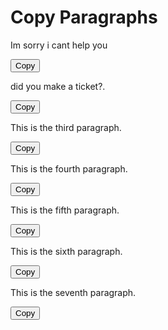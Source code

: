 <!DOCTYPE html> <html lang="en"> <head> <meta charset="UTF-8"> <meta name="viewport" content="width=device-width, initial-scale=1.0"> <title>Copy Paragraphs</title> </head> <body>  <h1>Copy Paragraphs</h1>  <!-- Paragraph 1 --> <p id="paragraph1">Im sorry i cant help you</p> <button onclick="copyToClipboard('paragraph1')">Copy</button>  <!-- Paragraph 2 --> <p id="paragraph2">did you make a ticket?.</p> <button onclick="copyToClipboard('paragraph2')">Copy</button>  <!-- Paragraph 3 --> <p id="paragraph3">This is the third paragraph.</p> <button onclick="copyToClipboard('paragraph3')">Copy</button>  <!-- Paragraph 4 --> <p id="paragraph4">This is the fourth paragraph.</p> <button onclick="copyToClipboard('paragraph4')">Copy</button>  <!-- Paragraph 5 --> <p id="paragraph5">This is the fifth paragraph.</p> <button onclick="copyToClipboard('paragraph5')">Copy</button>
<!-- Paragraph 6 -->
<p id="paragraph6">This is the sixth paragraph.</p>
<button onclick="copyToClipboard('paragraph6')">Copy</button>

<!-- Paragraph 7 -->
<p id="paragraph7">This is the seventh paragraph.</p>
<button onclick="copyToClipboard('paragraph7')">Copy</button>

<script>
function copyToClipboard(elementId) {
  var copyText = document.getElementById(elementId);
  var textArea = document.createElement("textarea");
  textArea.value = copyText.textContent;
  document.body.appendChild(textArea);
  textArea.select();
  document.execCommand("copy");
  document.body.removeChild(textArea);

}
</script>

</body>
</html>
